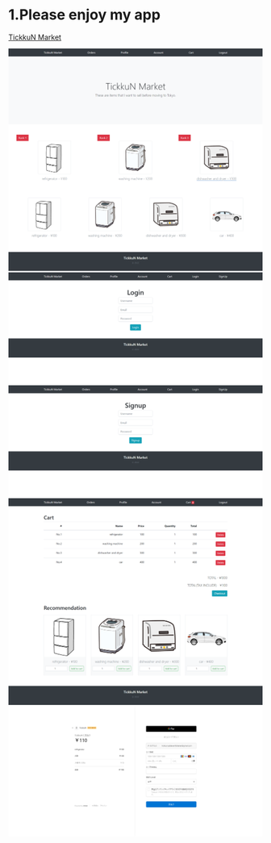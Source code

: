 # 1.Please enjoy my app
<a href = "https://tickkun.pythonanywhere.com/" target = _blank> TickkuN Market </a>  

<img src="imgs/001.png">
<img src="imgs/002.png">
<img src="imgs/003.png">
<img src="imgs/004.png">
<img src="imgs/005.png">
